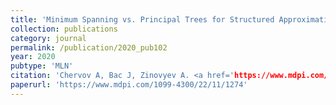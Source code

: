 ```yaml
---
title: 'Minimum Spanning vs. Principal Trees for Structured Approximations of Multi-Dimensional Datasets'
collection: publications
category: journal
permalink: /publication/2020_pub102
year: 2020
pubtype: 'MLN'
citation: 'Chervov A, Bac J, Zinovyev A. <a href='https://www.mdpi.com/1099-4300/22/11/1274'>Minimum Spanning vs. Principal Trees for Structured Approximations of Multi-Dimensional Datasets.</a> Entropy (Basel). 2020. 22(11):1274'
paperurl: 'https://www.mdpi.com/1099-4300/22/11/1274'
---
```


